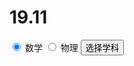 # 19.11
<form action="/cgi-bin/cpp_radiobutton.cgi" 
         method="post" 
         target="_blank">
<input type="radio" name="subject" value="maths" 
                                    checked="checked"/> 数学 
<input type="radio" name="subject" value="physics" /> 物理
<input type="submit" value="选择学科" />
</form>
